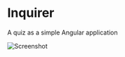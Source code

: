 # Inquirer

A quiz as a simple Angular application

![Screenshot](https://repository-images.githubusercontent.com/286328829/bab6e580-daac-11ea-8bfd-0e4c8a844838 "Screenshot")
